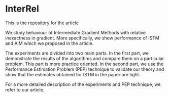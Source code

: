 # InterRel
This is the repository for the article

We study behaviour of Intermediate Gradient Methods with relative inexactness in gradient. More specifically, we show performance of ISTM and AIM which we proposed in the article. 

The experiments are divided into two main parts. In the first part, we demonstrate the results of the algorithms and compare them on a particular problem. This part is more practice oriented. In the second part, we use the Performance Estimation Problem (PEP) technique to validate our theory and show that the estimates obtained for ISTM in the paper are tight. 

For a more detailed description of the experiments and PEP technique, we refer to our article.
